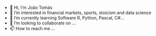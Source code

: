 - 👋 Hi, I’m João Tomás
- 👀 I’m interested in financial markets, sports, stoicism and data science
- 🌱 I’m currently learning Software R, Python, Pascal, C#...
- 💞️ I’m looking to collaborate on ...
- 📫 How to reach me ...

<!---
joaotomasvenancio/joaotomasvenancio is a ✨ special ✨ repository because its `README.md` (this file) appears on your GitHub profile.
You can click the Preview link to take a look at your changes.
--->
